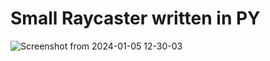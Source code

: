 # Small Raycaster written in PY
![Screenshot from 2024-01-05 12-30-03](https://github.com/AOSXAP/Rays/assets/74103250/dbefffc8-498f-40e5-9f80-3aa8d99b7c68)
